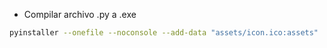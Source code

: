 - Compilar archivo .py a .exe
```bash
pyinstaller --onefile --noconsole --add-data "assets/icon.ico:assets"  --icon=assets/icon.ico --name "PDFaExcel" main.py
```